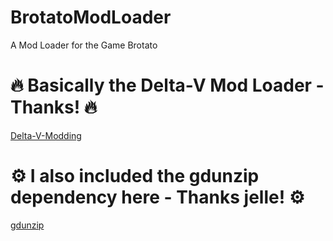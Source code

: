 # BrotatoModLoader

A Mod Loader for the Game Brotato

# 🔥 Basically the Delta-V Mod Loader - Thanks! 🔥

[Delta-V-Modding](https://gitlab.com/Delta-V-Modding/Mods)

# ⚙ I also included the gdunzip dependency here - Thanks jelle! ⚙

[gdunzip](https://git.sr.ht/~jelle/gdunzip)
